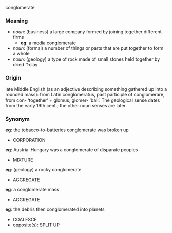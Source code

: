 conglomerate
### Meaning
+ _noun_: (business) a large company formed by joining together different firms
	+ __eg__: a media conglomerate
+ _noun_: (formal) a number of things or parts that are put together to form a whole
+ _noun_: (geology) a type of rock made of small stones held together by dried ↑clay

### Origin

late Middle English (as an adjective describing something gathered up into a rounded mass): from Latin conglomeratus, past participle of conglomerare, from con- ‘together’ + glomus, glomer- ‘ball’. The geological sense dates from the early 19th cent.; the other noun senses are later

### Synonym

__eg__: the tobacco-to-batteries conglomerate was broken up

+ CORPORATION

__eg__: Austria–Hungary was a conglomerate of disparate peoples

+ MIXTURE

__eg__: (geology) a rocky conglomerate

+ AGGREGATE

__eg__: a conglomerate mass

+ AGGREGATE

__eg__: the debris then conglomerated into planets

+ COALESCE
+ opposite(s): SPLIT UP


